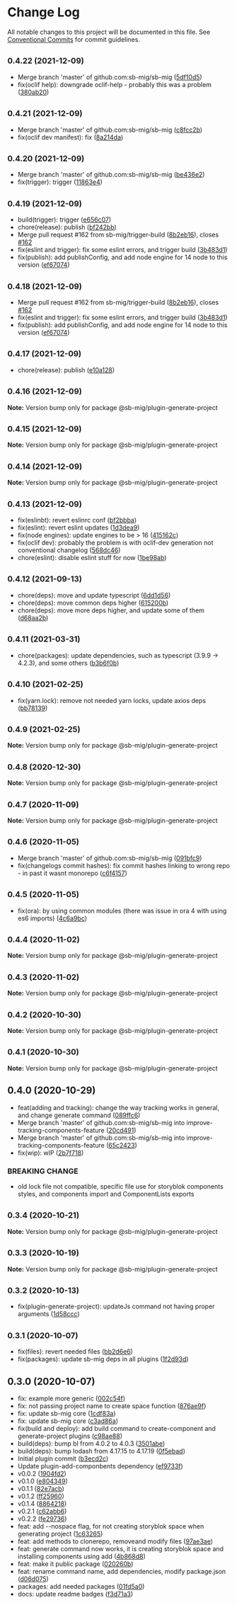 # Change Log

All notable changes to this project will be documented in this file.
See [Conventional Commits](https://conventionalcommits.org) for commit guidelines.

## <small>0.4.22 (2021-12-09)</small>

* Merge branch 'master' of github.com:sb-mig/sb-mig ([5df10d5](https://github.com/sb-mig/sb-mig/commit/5df10d5))
* fix(oclif help): downgrade oclif-help - probably this was a problem ([380ab20](https://github.com/sb-mig/sb-mig/commit/380ab20))





## <small>0.4.21 (2021-12-09)</small>

* Merge branch 'master' of github.com:sb-mig/sb-mig ([c8fcc2b](https://github.com/sb-mig/sb-mig/commit/c8fcc2b))
* fix(oclif dev manifest): fix ([8a214da](https://github.com/sb-mig/sb-mig/commit/8a214da))





## <small>0.4.20 (2021-12-09)</small>

* Merge branch 'master' of github.com:sb-mig/sb-mig ([be436e2](https://github.com/sb-mig/sb-mig/commit/be436e2))
* fix(trigger): trigger ([11863e4](https://github.com/sb-mig/sb-mig/commit/11863e4))





## <small>0.4.19 (2021-12-09)</small>

* build(trigger): trigger ([e656c07](https://github.com/sb-mig/sb-mig/commit/e656c07))
* chore(release): publish ([bf242bb](https://github.com/sb-mig/sb-mig/commit/bf242bb))
* Merge pull request #162 from sb-mig/trigger-build ([8b2eb16](https://github.com/sb-mig/sb-mig/commit/8b2eb16)), closes [#162](https://github.com/sb-mig/sb-mig/issues/162)
* fix(eslint and trigger): fix some eslint errors, and trigger build ([3b483d1](https://github.com/sb-mig/sb-mig/commit/3b483d1))
* fix(publish): add publishConfig, and add node engine for 14 node to this version ([ef67074](https://github.com/sb-mig/sb-mig/commit/ef67074))





## <small>0.4.18 (2021-12-09)</small>

* Merge pull request #162 from sb-mig/trigger-build ([8b2eb16](https://github.com/sb-mig/sb-mig/commit/8b2eb16)), closes [#162](https://github.com/sb-mig/sb-mig/issues/162)
* fix(eslint and trigger): fix some eslint errors, and trigger build ([3b483d1](https://github.com/sb-mig/sb-mig/commit/3b483d1))
* fix(publish): add publishConfig, and add node engine for 14 node to this version ([ef67074](https://github.com/sb-mig/sb-mig/commit/ef67074))





## <small>0.4.17 (2021-12-09)</small>

* chore(release): publish ([e10a128](https://github.com/sb-mig/sb-mig/commit/e10a128))





## <small>0.4.16 (2021-12-09)</small>

**Note:** Version bump only for package @sb-mig/plugin-generate-project





## <small>0.4.15 (2021-12-09)</small>

**Note:** Version bump only for package @sb-mig/plugin-generate-project





## <small>0.4.14 (2021-12-09)</small>

**Note:** Version bump only for package @sb-mig/plugin-generate-project





## <small>0.4.13 (2021-12-09)</small>

* fix(eslinbt): revert eslinrc conf ([bf2bbba](https://github.com/sb-mig/sb-mig/commit/bf2bbba))
* fix(eslint): revert eslint updates ([1d3dea9](https://github.com/sb-mig/sb-mig/commit/1d3dea9))
* fix(node engines): update engines to be > 16 ([415162c](https://github.com/sb-mig/sb-mig/commit/415162c))
* fix(oclif dev): probably the problem is with oclif-dev generation not conventional changelog ([568dc46](https://github.com/sb-mig/sb-mig/commit/568dc46))
* chore(eslint): disable eslint stuff for now ([1be98ab](https://github.com/sb-mig/sb-mig/commit/1be98ab))





## <small>0.4.12 (2021-09-13)</small>

* chore(deps): move and update typescript ([6dd1d56](https://github.com/sb-mig/sb-mig/commit/6dd1d56))
* chore(deps): move common deps higher ([615200b](https://github.com/sb-mig/sb-mig/commit/615200b))
* chore(deps): move more deps higher, and update some of them ([d68aa2b](https://github.com/sb-mig/sb-mig/commit/d68aa2b))





## <small>0.4.11 (2021-03-31)</small>

* chore(packages): update dependencies, such as typescript (3.9.9 -> 4.2.3), and some others ([b3b6f0b](https://github.com/sb-mig/sb-mig/commit/b3b6f0b))





## <small>0.4.10 (2021-02-25)</small>

* fix(yarn.lock): remove not needed yarn locks, update axios deps ([bb78139](https://github.com/sb-mig/sb-mig/commit/bb78139))





## <small>0.4.9 (2021-02-25)</small>

**Note:** Version bump only for package @sb-mig/plugin-generate-project





## <small>0.4.8 (2020-12-30)</small>

**Note:** Version bump only for package @sb-mig/plugin-generate-project





## <small>0.4.7 (2020-11-09)</small>

**Note:** Version bump only for package @sb-mig/plugin-generate-project





## <small>0.4.6 (2020-11-05)</small>

* Merge branch 'master' of github.com:sb-mig/sb-mig ([091bfc9](https://github.com/sb-mig/sb-mig/commit/091bfc9))
* fix(changelogs commit hashes): fix commit hashes linking to wrong repo - in past it wasnt monorepo ([c6f4157](https://github.com/sb-mig/sb-mig/commit/c6f4157))





## <small>0.4.5 (2020-11-05)</small>

* fix(ora): by using common modules (there was issue in ora 4 with using es6 imports) ([4c6a9bc](https://github.com/sb-mig/plugin-generate-project/commit/4c6a9bc))





## <small>0.4.4 (2020-11-02)</small>

**Note:** Version bump only for package @sb-mig/plugin-generate-project





## <small>0.4.3 (2020-11-02)</small>

**Note:** Version bump only for package @sb-mig/plugin-generate-project





## <small>0.4.2 (2020-10-30)</small>

**Note:** Version bump only for package @sb-mig/plugin-generate-project





## <small>0.4.1 (2020-10-30)</small>

**Note:** Version bump only for package @sb-mig/plugin-generate-project





## 0.4.0 (2020-10-29)

* feat(adding and tracking): change the way tracking works in general, and change generate command ([089ffc6](https://github.com/sb-mig/plugin-generate-project/commit/089ffc6))
* Merge branch 'master' of github.com:sb-mig/sb-mig into improve-tracking-components-feature ([20cd491](https://github.com/sb-mig/plugin-generate-project/commit/20cd491))
* Merge branch 'master' of github.com:sb-mig/sb-mig into improve-tracking-components-feature ([65c2423](https://github.com/sb-mig/plugin-generate-project/commit/65c2423))
* fix(wip): wIP ([2b7f718](https://github.com/sb-mig/plugin-generate-project/commit/2b7f718))


### BREAKING CHANGE

* old lock file not compatible, specific file use for storyblok components styles, and components import and ComponentLists exports




## <small>0.3.4 (2020-10-21)</small>

**Note:** Version bump only for package @sb-mig/plugin-generate-project





## <small>0.3.3 (2020-10-19)</small>

**Note:** Version bump only for package @sb-mig/plugin-generate-project





## <small>0.3.2 (2020-10-13)</small>

* fix(plugin-generate-project): updateJs command not having proper arguments ([1d58ccc](https://github.com/sb-mig/plugin-generate-project/commit/1d58ccc))





## <small>0.3.1 (2020-10-07)</small>

* fix(files): revert needed files ([bb2d6e6](https://github.com/sb-mig/plugin-generate-project/commit/bb2d6e6))
* fix(packages): update sb-mig deps in all plugins ([1f2d93d](https://github.com/sb-mig/plugin-generate-project/commit/1f2d93d))





## 0.3.0 (2020-10-07)

* fix: example more generic ([002c54f](https://github.com/sb-mig/plugin-generate-project/commit/002c54f))
* fix: not passing project name to create space function ([876ae9f](https://github.com/sb-mig/plugin-generate-project/commit/876ae9f))
* fix: update sb-mig core ([1cdf83a](https://github.com/sb-mig/plugin-generate-project/commit/1cdf83a))
* fix: update sb-mig core ([c3ad86a](https://github.com/sb-mig/plugin-generate-project/commit/c3ad86a))
* fix(build and deploy): add build command to create-component and generate-project plugins ([c98ae88](https://github.com/sb-mig/plugin-generate-project/commit/c98ae88))
* build(deps): bump bl from 4.0.2 to 4.0.3 ([3501abe](https://github.com/sb-mig/plugin-generate-project/commit/3501abe))
* build(deps): bump lodash from 4.17.15 to 4.17.19 ([0f5ebad](https://github.com/sb-mig/plugin-generate-project/commit/0f5ebad))
* Initial plugin commit ([b3ecd2c](https://github.com/sb-mig/plugin-generate-project/commit/b3ecd2c))
* Update plugin-add-componbents dependency ([ef9733f](https://github.com/sb-mig/plugin-generate-project/commit/ef9733f))
* v0.0.2 ([1904fd2](https://github.com/sb-mig/plugin-generate-project/commit/1904fd2))
* v0.1.0 ([e804349](https://github.com/sb-mig/plugin-generate-project/commit/e804349))
* v0.1.1 ([82e7acb](https://github.com/sb-mig/plugin-generate-project/commit/82e7acb))
* v0.1.2 ([ff25960](https://github.com/sb-mig/plugin-generate-project/commit/ff25960))
* v0.1.4 ([8864218](https://github.com/sb-mig/plugin-generate-project/commit/8864218))
* v0.2.1 ([c62abb6](https://github.com/sb-mig/plugin-generate-project/commit/c62abb6))
* v0.2.2 ([fe29736](https://github.com/sb-mig/plugin-generate-project/commit/fe29736))
* feat: add --nospace flag, for not creating storyblok space when generating project ([1c63265](https://github.com/sb-mig/plugin-generate-project/commit/1c63265))
* feat: add methods to clonerepo, removeand modify files ([97ae3ae](https://github.com/sb-mig/plugin-generate-project/commit/97ae3ae))
* feat: generate command now works, it is creating storyblok space and installing components using add ([4b868d8](https://github.com/sb-mig/plugin-generate-project/commit/4b868d8))
* feat: make it public package ([020260b](https://github.com/sb-mig/plugin-generate-project/commit/020260b))
* feat: rename command name, add dependencies, modify package.json ([d06d075](https://github.com/sb-mig/plugin-generate-project/commit/d06d075))
* packages: add needed packages ([01fd5a0](https://github.com/sb-mig/plugin-generate-project/commit/01fd5a0))
* docs: update readme badges ([f3d71a3](https://github.com/sb-mig/plugin-generate-project/commit/f3d71a3))
